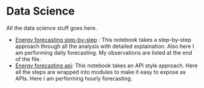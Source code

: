 # Data Science
All the data science stuff goes here.

- [Energy forecasting step-by-step](https://github.com/bugsravan/data-science/blob/master/Energy%20Forecasting%20-%20Time%20Series.ipynb) : This notebook takes a step-by-step approach through all the analysis  with detailed explaination. Also here I am performing daily forecasting. My observations are listed at the end of the file. 
- [Energy forecasting api](https://github.com/bugsravan/data-science/blob/master/api-meter-hourly-tsAnalysis.ipynb): This notebook takes an API style approach. Here all the steps are wrapped into modules to make it easy to expose as APIs. Here I am performing hourly forecasting.
